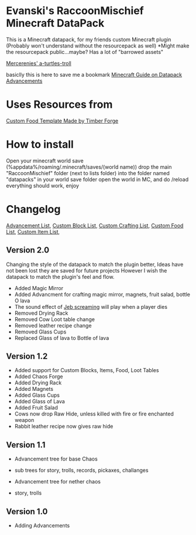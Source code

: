 # Evanski's RaccoonMischief Minecraft DataPack

This is a Minecraft datapack, for my friends custom Minecraft plugin
(Probably won't understand without the resourcepack as well)
*Might make the resourcepack public...maybe? Has a lot of "barrowed assets"

[Mercerenies' a-turtles-troll](https://github.com/Mercerenies/a-turtles-troll)

basiclly this is here to save me a bookmark
[Minecraft Guide on Datapack Advancements](https://minecraft.fandom.com/wiki/Advancement/JSON_format)

# Uses Resources from
[Custom Food Template Made by Timber Forge](https://youtu.be/TtdHB984DDc)

# How to install
Open your minecraft world save (%appdata%/roaming/.minecraft/saves/(world name))
drop the main "RaccoonMischief" folder (next to lists folder) into the folder named "datapacks" in your world save folder
open the world in MC, and do /reload
everything should work, enjoy 

# Changelog
[Advancement List](https://github.com/EvanSkiStudios/Raccoon-Mischief/tree/master/Lists/Advancement_List.md),
[Custom Block List](https://github.com/EvanSkiStudios/Raccoon-Mischief/tree/master/Lists/Custom_Blocks.md),
[Custom Crafting List](https://github.com/EvanSkiStudios/Raccoon-Mischief/tree/master/Lists/Custom_Crafting.md),
[Custom Food List](https://github.com/EvanSkiStudios/Raccoon-Mischief/tree/master/Lists/Custom_Food.md),
[Custom Item List](https://github.com/EvanSkiStudios/Raccoon-Mischief/tree/master/Lists/Custom_Items.md),

## Version 2.0
Changing the style of the datapack to match the plugin better, Ideas have not been lost they are saved for future projects
However I wish the datapack to match the plugin's feel and flow.

* Added Magic Mirror
* Added Advancment for crafting magic mirror, magnets, fruit salad, bottle O lava
* The sound effect of [Jeb screaming](https://youtu.be/2BCFGjsrwyY?t=26) will play when a player dies
* Removed Drying Rack
* Removed Cow Loot table change
* Removed leather recipe change
* Removed Glass Cups
* Replaced Glass of lava to Bottle of lava

## Version 1.2
* Added support for Custom Blocks, Items, Food, Loot Tables
* Added Chaos Forge
* Added Drying Rack
* Added Magnets
* Added Glass Cups
* Added Glass of Lava
* Added Fruit Salad
* Cows now drop Raw Hide, unless killed with fire or fire enchanted weapon
* Rabbit leather recipe now gives raw hide

## Version 1.1
* Advancement tree for base Chaos
* sub trees for story, trolls, records, pickaxes, challanges

* Advancement tree for nether chaos
* story, trolls


## Version 1.0
* Adding Advancements